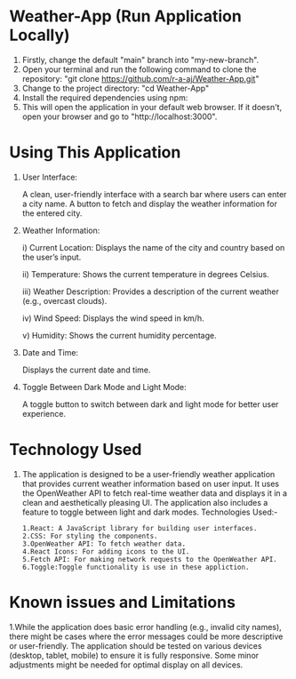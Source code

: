 # Weather-App (Run Application Locally)
1. Firstly, change the default "main" branch into "my-new-branch".
2. Open your terminal and run the following command to clone the repository: "git clone https://github.com/r-a-aj/Weather-App.git"
3. Change to the project directory: "cd Weather-App"
4. Install the required dependencies using npm:
5. This will open the application in your default web browser. If it doesn't, open your browser and go to "http://localhost:3000".
   
# Using This Application
1. User Interface:
   
      A clean, user-friendly interface with a search bar where users can enter a city name.
      A button to fetch and display the weather information for the entered city.
   
3. Weather Information:
   
      i)   Current Location: Displays the name of the city and country based on the user’s input.
   
      ii)  Temperature: Shows the current temperature in degrees Celsius.
   
      iii) Weather Description: Provides a description of the current weather (e.g., overcast clouds).
   
      iv)  Wind Speed: Displays the wind speed in km/h.
   
      v)   Humidity: Shows the current humidity percentage.
   
4. Date and Time:
   
      Displays the current date and time.
   
6. Toggle Between Dark Mode and Light Mode:
   
      A toggle button to switch between dark and light mode for better user experience.
   
# Technology Used 
1. The application is designed to be a user-friendly weather application that provides current weather information based on user input.
   It uses the OpenWeather API to fetch real-time weather data and displays it in a clean and aesthetically pleasing UI.
   The application also includes a feature to toggle between light and dark modes.
   Technologies Used:-
   
       1.React: A JavaScript library for building user interfaces.
       2.CSS: For styling the components.
       3.OpenWeather API: To fetch weather data.
       4.React Icons: For adding icons to the UI.
       5.Fetch API: For making network requests to the OpenWeather API.
       6.Toggle:Toggle functionality is use in these appliction.
   
 # Known issues and Limitations
 1.While the application does basic error handling (e.g., invalid city names), 
   there might be cases where the error messages could be more descriptive or user-friendly. 
   The application should be tested on various devices (desktop, tablet, mobile) to ensure it is fully responsive. 
   Some minor adjustments might be needed for optimal display on all devices.
 
